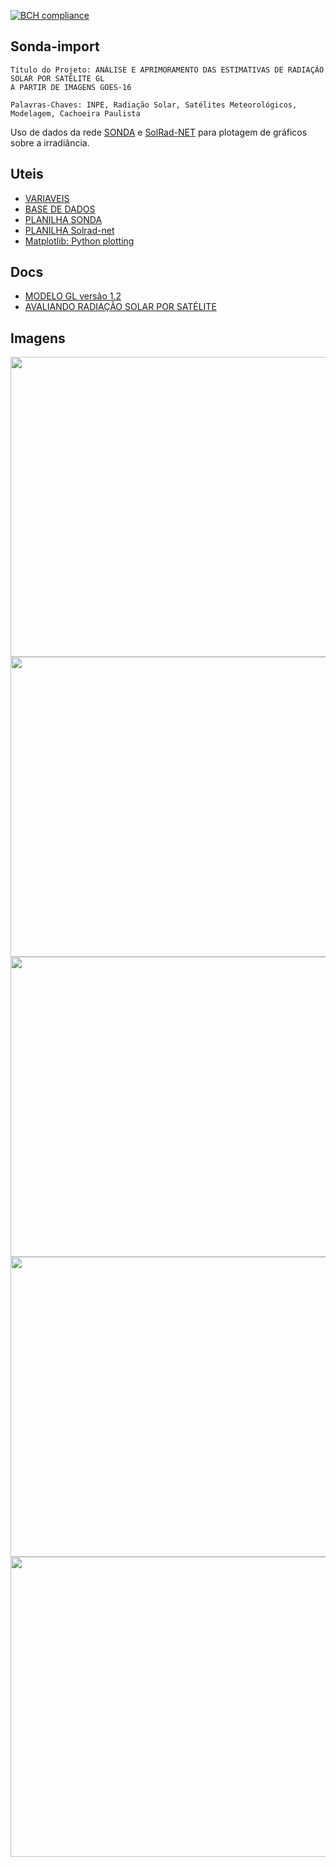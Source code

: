 [![BCH compliance](https://bettercodehub.com/edge/badge/LuizFelipeNeves/Sonda-import?branch=master)](https://bettercodehub.com/)

## Sonda-import
    Título do Projeto: ANÁLISE E APRIMORAMENTO DAS ESTIMATIVAS DE RADIAÇÃO SOLAR POR SATÉLITE GL
    A PARTIR DE IMAGENS GOES-16

    Palavras-Chaves: INPE, Radiação Solar, Satélites Meteorológicos, Modelagem, Cachoeira Paulista
  

    
Uso de dados da rede [SONDA](http://sonda.ccst.inpe.br/) e [SolRad-NET](https://solrad-net.gsfc.nasa.gov/) para plotagem de gráficos sobre a irradiância.

## Uteis
* [VARIAVEIS](http://sonda.ccst.inpe.br/infos/variaveis.html)
* [BASE DE DADOS](http://sonda.ccst.inpe.br/basedados/index.html)
* [PLANILHA SONDA](https://docs.google.com/spreadsheets/d/1ES7P4ceGymjs6OZsKRsFb3sd5BV8xkTk7Xd2MNBP59U/edit?usp=sharing)
* [PLANILHA Solrad-net](https://docs.google.com/spreadsheets/d/1X-PWb7m5uWbimovofMT0PRdH1fbAE42fSPsN49ktA4Y/edit?usp=sharing)
* [Matplotlib: Python plotting](https://matplotlib.org/)

## Docs
* [MODELO GL versão 1.2](http://satelite.cptec.inpe.br/radiacao/docs/RefTT/RTecnico001-2011-RST-20110624b.pdf)
* [AVALIANDO RADIAÇÃO SOLAR POR SATÉLITE](https://github.com/LuizFelipeNeves/Sonda-import/blob/master/src/docs/Avaliando_RSolar_por_Sat%C3%A9lite_Ceballos_et_al.pdf)

## Imagens

<img width="640" height="480" src="https://raw.githubusercontent.com/LuizFelipeNeves/Sonda-import/master/DADOS/IMAGENS/Selecionados/CPA/5/21.png">
<img width="640" height="480" src="https://raw.githubusercontent.com/LuizFelipeNeves/Sonda-import/master/DADOS/IMAGENS/Selecionados/CPA/7/15.png">
<img width="640" height="480" src="https://raw.githubusercontent.com/LuizFelipeNeves/Sonda-import/master/DADOS/IMAGENS/Selecionados/CPA/7/20.png">
<img width="640" height="480" src="https://raw.githubusercontent.com/LuizFelipeNeves/Sonda-import/master/DADOS/IMAGENS/Selecionados/CPA/Anual.png">
<img width="640" height="480" src="https://raw.githubusercontent.com/LuizFelipeNeves/Sonda-import/master/DADOS/IMAGENS/Selecionados/CPA/Anual-Dispersao.png">
